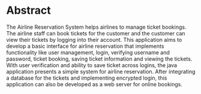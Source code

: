 # Abstract
The Airline Reservation System helps airlines to manage ticket bookings. The airline  staff can book tickets for the customer and the customer can view their tickets by logging into their account. This application aims to develop a basic interface for airline reservation that implements functionality like user management, login, verifying username and password, ticket booking, saving ticket information and viewing the tickets. With user verification and ability to save ticket across logins, the java application presents a simple system for airline reservation. After integrating a database for the tickets and implementing encrypted login, this application can also be developed as a web server for online bookings.
